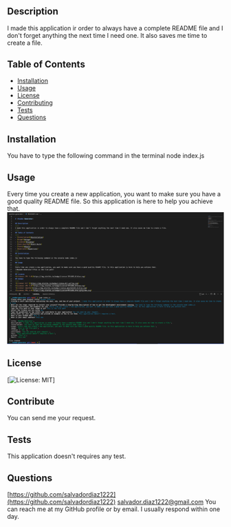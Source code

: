 
# <Readme Generator>

## Description
    
I made this application ir order to always have a complete README file and I don't forget anything the next time I need one. It also saves me time to create a file.
    
## Table of Contents
    
- [Installation](#installation)
- [Usage](#usage)
- [License](#license)
- [Contributing](#contribute)
- [Tests](#tests)
- [Questions](#questions)
    
## Installation
    
You have to type the following command in the terminal node index.js
    
## Usage
    
Every time you create a new application, you want to make sure you have a good quality README file. So this application is here to help you achieve that.
![Readme Generator](assets/images/README-image.png)
    
## License
[![License: MIT ](https://img.shields.io/badge/License-MIT-yellow.svg)]
    
## Contribute
    
You can send me your request.
    
## Tests
    
This application doesn't requires any test.
    
## Questions
    
[https://github.com/salvadordiaz1222](https://github.com/salvadordiaz1222)
salvador.diaz1222@gmail.com
You can reach me at my GitHub profile or by email. I usually respond within one day.
    